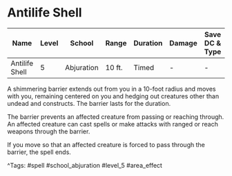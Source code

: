 # Antilife Shell

| Name | Level | School | Range | Duration | Damage | Save DC & Type |
|------|-------|--------|-------|----------|--------|----------------|
| Antilife Shell | 5 | Abjuration | 10 ft. | Timed | - | - |

A shimmering barrier extends out from you in a 10-foot radius and moves with you, remaining centered on you and hedging out creatures other than undead and constructs. The barrier lasts for the duration.

The barrier prevents an affected creature from passing or reaching through. An affected creature can cast spells or make attacks with ranged or reach weapons through the barrier.

If you move so that an affected creature is forced to pass through the barrier, the spell ends.

^Tags: #spell #school_abjuration #level_5 #area_effect